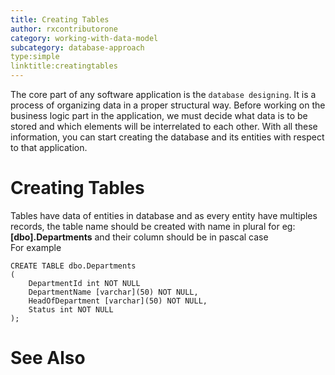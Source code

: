 ```yaml
---
title: Creating Tables
author: rxcontributorone
category: working-with-data-model
subcategory: database-approach
type:simple
linktitle:creatingtables
---
```


The core part of any software application is the `database designing`. It is a process of organizing data in a proper structural way. Before working on the business logic part in the application, we must decide what data is to be stored and which elements will be interrelated to each other. With all these information, you can start creating the database and its entities with respect to that application.

# Creating Tables
Tables have data of entities in database and as every entity have multiples records, the table name should be created with name in plural for eg: <b>[dbo].Departments</b> and their column should be in pascal case  
For example 

````
CREATE TABLE dbo.Departments  
(  
    DepartmentId int NOT NULL  
    DepartmentName [varchar](50) NOT NULL,
    HeadOfDepartment [varchar](50) NOT NULL,
    Status int NOT NULL
);  
````


# See Also